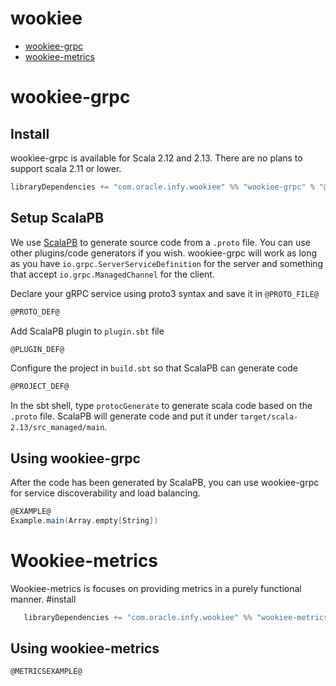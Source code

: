 wookiee
================
* [wookiee-grpc](#wookiee-grpc)
* [wookiee-metrics](#wookiee-metrics)

# wookiee-grpc
## Install
wookiee-grpc is available for Scala 2.12 and 2.13. There are no plans to support scala 2.11 or lower.
```sbt
libraryDependencies += "com.oracle.infy.wookiee" %% "wookiee-grpc" % "@VERSION@"
```

## Setup ScalaPB
We use [ScalaPB](https://github.com/scalapb/ScalaPB) to generate source code from a `.proto` file. You can use
other plugins/code generators if you wish. wookiee-grpc will work as long as you have `io.grpc.ServerServiceDefinition`
for the server and something that accept `io.grpc.ManagedChannel` for the client.

Declare your gRPC service using proto3 syntax and save it in `@PROTO_FILE@`
```proto
@PROTO_DEF@
```

Add ScalaPB plugin to `plugin.sbt` file
```sbt
@PLUGIN_DEF@
```

Configure the project in `build.sbt` so that ScalaPB can generate code
```sbt
@PROJECT_DEF@
```

In the sbt shell, type `protocGenerate` to generate scala code based on the `.proto` file. ScalaPB will generate
code and put it under `target/scala-2.13/src_managed/main`.

## Using wookiee-grpc
After the code has been generated by ScalaPB, you can use wookiee-grpc for service discoverability and load balancing.

```scala mdoc
@EXAMPLE@
Example.main(Array.empty[String])
```
# Wookiee-metrics
Wookiee-metrics is focuses on providing metrics in a purely functional manner.
#install
```sbt
   libraryDependencies += "com.oracle.infy.wookiee" %% "wookiee-metrics" % "@VERSION@"
   ```
## Using wookiee-metrics
```scala mdoc
@METRICSEXAMPLE@
```